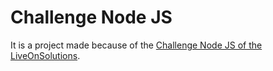 # Challenge Node JS

It is a project made because of the [Challenge Node JS of the LiveOnSolutions](https://github.com/LiveOnSolutions/challenge-nodejs).

